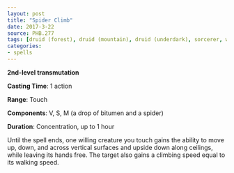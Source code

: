 ```yaml
---
layout: post
title: "Spider Climb"
date: 2017-3-22
source: PHB.277
tags: [druid (forest), druid (mountain), druid (underdark), sorcerer, warlock, wizard, level2, transmutation]
categories:
- spells
---
```


**2nd-level transmutation**

**Casting Time**: 1 action

**Range**: Touch

**Components**: V, S, M (a drop of bitumen and a spider)

**Duration**: Concentration, up to 1 hour

Until the spell ends, one willing creature you touch gains the ability to move up, down, and across vertical surfaces and upside down along ceilings, while leaving its hands free. The target also gains a climbing speed equal to its walking speed.
